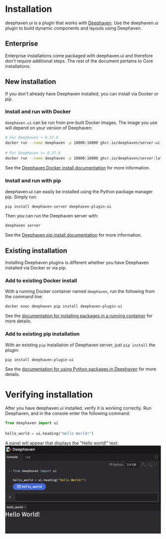 # Installation

deephaven.ui is a plugin that works with [Deephaven](https://deephaven.io/core/docs/). Use the deephaven.ui plugin to build dynamic components and layouts using Deephaven.

## Enterprise

Enterprise installations come packaged with deephaven.ui and therefore don't require additional steps. The rest of the document pertains to Core installations.

## New installation

If you don't already have Deephaven installed, you can install via Docker or pip.

### Install and run with Docker

`deephaven.ui` can be run from pre-built Docker images. The image you use will depend on your version of Deephaven:

```bash
# For Deephaven < 0.37.0
docker run --name deephaven -p 10000:10000 ghcr.io/deephaven/server-ui:latest

# For Deephaven >= 0.37.0
docker run --name deephaven -p 10000:10000 ghcr.io/deephaven/server:latest
```

See the [Deephaven Docker install documentation](https://deephaven.io/core/docs/getting-started/docker-install/) for more information.

### Install and run with pip

deephaven.ui can easily be installed using the Python package manager pip. Simply run:

```sh
pip install deephaven-server deephaven-plugin-ui
```

Then you can run the Deephaven server with:

```sh
deephaven server
```

See the [Deephaven pip install documentation](https://deephaven.io/core/docs/getting-started/pip-install/) for more information.

## Existing installation

Installing Deephaven plugins is different whether you have Deephaven installed via Docker or via pip.

### Add to existing Docker install

With a running Docker container named `deephaven`, run the following from the command line:

```sh
docker exec deephaven pip install deephaven-plugin-ui
```

See the [documentation for installing packages in a running container](https://deephaven.io/core/docs/how-to-guides/install-and-use-python-packages/#install-packages-in-a-running-docker-container-from-the-command-line) for more details.

### Add to existing pip installation

With an existing `pip` installation of Deephaven server, just `pip install` the plugin:

```sh
pip install deephaven-plugin-ui
```

See the [documentation for using Python packages in Deephaven](https://deephaven.io/core/docs/how-to-guides/install-and-use-python-packages/#use-python-packages-in-deephaven) for more details.

# Verifying installation

After you have deephaven.ui installed, verify it is working correctly. Run Deephaven, and in the console enter the following command:

```python
from deephaven import ui

hello_world = ui.heading("Hello World!")
```

A panel will appear that displays the "Hello world!" text:
![Basic Hello World example.](./_assets/hello_world.png)
